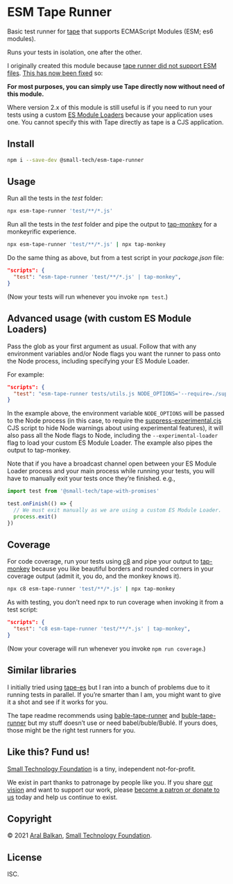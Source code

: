 # ESM Tape Runner

Basic test runner for [tape](https://github.com/substack/tape) that supports ECMAScript Modules (ESM; es6 modules).

Runs your tests in isolation, one after the other.

I originally created this module because [tape runner did not support ESM files](https://github.com/substack/tape/issues/514). [This has now been fixed](https://github.com/substack/tape/pull/547) so:

__For most purposes, you can simply use Tape directly now without need of this module.__

Where version 2.x of this module is still useful is if you need to run your tests using a custom [ES Module Loaders](https://nodejs.org/docs/latest-v16.x/api/esm.html#loaders) because your application uses one. You cannot specify this with Tape directly as tape is a CJS application.

## Install

```sh
npm i --save-dev @small-tech/esm-tape-runner
```

## Usage

Run all the tests in the _test_ folder:

```sh
npx esm-tape-runner 'test/**/*.js'
```

Run all the tests in the _test_ folder and pipe the output to [tap-monkey](https://github.com/small-tech/tap-monkey) for a monkeyrific experience.

```sh
npx esm-tape-runner 'test/**/*.js' | npx tap-monkey
```

Do the same thing as above, but from a test script in your _package.json_ file:

```json
"scripts": {
  "test": "esm-tape-runner 'test/**/*.js' | tap-monkey",
}
```

(Now your tests will run whenever you invoke `npm test`.)

## Advanced usage (with custom ES Module Loaders)

Pass the glob as your first argument as usual. Follow that with any environment variables and/or Node flags you want the runner to pass onto the Node process, including specifying your ES Module Loader.

For example:

```json
"scripts": {
  "test": "esm-tape-runner tests/utils.js NODE_OPTIONS='--require=./suppress-experimental.cjs' --enable-source-maps --experimental-modules --experimental-specifier-resolution=node --experimental-vm-modules --experimental-loader ./lib/processes/loader.js | tap-monkey",
}
```

In the example above, the environment variable `NODE_OPTIONS` will be passed to the Node process (in this case, to require the [suppress-experimental.cjs](https://github.com/small-tech/nodekit/blob/main/suppress-experimental.cjs) CJS script to hide Node warnings about using experimental features), it will also pass all the Node flags to Node, including the `--experimental-loader` flag to load your custom ES Module Loader. The example also pipes the output to tap-monkey.

Note that if you have a broadcast channel open between your ES Module Loader process and your main process while running your tests, you will have to manually exit your tests once they’re finished. e.g., 

```js
import test from '@small-tech/tape-with-promises'

test.onFinish(() => {
  // We must exit manually as we are using a custom ES Module Loader.
  process.exit()
})
```

## Coverage

For code coverage, run your tests using [c8](https://github.com/bcoe/c8) and pipe your output to [tap-monkey](https://github.com/small-tech/tap-monkey) because you like beautiful borders and rounded corners in your coverage output (admit it, you do, and the monkey knows it).

```sh
npx c8 esm-tape-runner 'test/**/*.js' | npx tap-monkey
```

As with testing, you don’t need npx to run coverage when invoking it from a test script:

```json
"scripts": {
  "test": "c8 esm-tape-runner 'test/**/*.js' | tap-monkey",
}
```

(Now your coverage will run whenever you invoke `npm run coverage`.)

## Similar libraries

I initially tried using [tape-es](https://github.com/vanillaes/tape-es) but I ran into a bunch of problems due to it running tests in parallel. If you’re smarter than I am, you might want to give it a shot and see if it works for you.

The tape readme recommends using [bable-tape-runner](https://www.npmjs.com/package/babel-tape-runner) and [buble-tape-runner](https://www.npmjs.com/package/buble-tape-runner) but my stuff doesn’t use or need babel/buble/Bublé. If yours does, those might be the right test runners for you.

## Like this? Fund us!

[Small Technology Foundation](https://small-tech.org) is a tiny, independent not-for-profit.

We exist in part thanks to patronage by people like you. If you share [our vision](https://small-tech.org/about/#small-technology) and want to support our work, please [become a patron or donate to us](https://small-tech.org/fund-us) today and help us continue to exist.

## Copyright

&copy; 2021 [Aral Balkan](https://ar.al), [Small Technology Foundation](https://small-tech.org).

## License

ISC.
